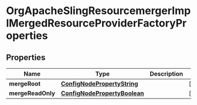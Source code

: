 

# OrgApacheSlingResourcemergerImplMergedResourceProviderFactoryProperties

## Properties

Name | Type | Description | Notes
------------ | ------------- | ------------- | -------------
**mergeRoot** | [**ConfigNodePropertyString**](ConfigNodePropertyString.md) |  |  [optional]
**mergeReadOnly** | [**ConfigNodePropertyBoolean**](ConfigNodePropertyBoolean.md) |  |  [optional]




